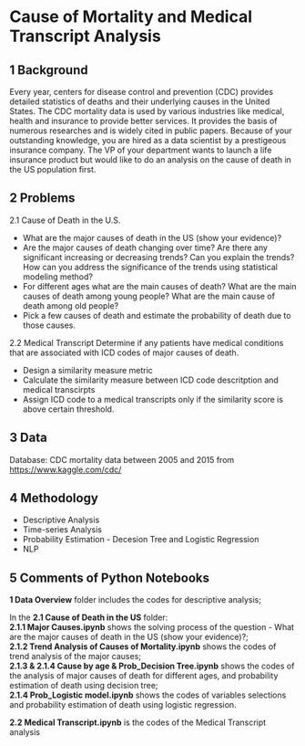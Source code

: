 # Cause of Mortality and Medical Transcript Analysis
## 1 Background
Every year, centers for disease control and prevention (CDC) provides detailed statistics of deaths and
their underlying causes in the United States. The CDC mortality data is used by various industries like
medical, health and insurance to provide better services. It provides the basis of numerous researches and
is widely cited in public papers.
Because of your outstanding knowledge, you are hired as a data scientist by a prestigeous insurance company. The VP of your department wants to launch a life insurance product but would like to do an analysis
on the cause of death in the US population first. 

## 2 Problems
2.1 Cause of Death in the U.S.
* What are the major causes of death in the US (show your evidence)?
* Are the major causes of death changing over time? Are there any significant increasing or decreasing trends? Can you explain the trends? How can you address the significance of the trends using statistical modeling method?
* For different ages what are the main causes of death? What are the main causes of death among
young people? What are the main cause of death among old people?
* Pick a few causes of death and estimate the probability of death due to those causes.

2.2 Medical Transcript
Determine if any patients have medical conditions that are associated with ICD codes of major causes of death.
* Design a similarity measure metric
* Calculate the similarity measure between ICD code descritption and medical transcirpts
* Assign ICD code to a medical transcripts only if the similarity score is above certain threshold.

## 3 Data
Database: CDC mortality data between 2005 and 2015 from https://www.kaggle.com/cdc/

## 4 Methodology
* Descriptive Analysis
* Time-series Analysis
* Probability Estimation - Decesion Tree and Logistic Regression
* NLP

## 5 Comments of Python Notebooks
**1 Data Overview** folder includes the codes for descriptive analysis;

In the **2.1 Cause of Death in the US** folder:\
**2.1.1 Major Causes.ipynb** shows the solving process of the question - What are the major causes of death in the US (show your evidence)?;\
**2.1.2 Trend Analysis of Causes of Mortality.ipynb** shows the codes of trend analysis of the major causes;\
**2.1.3 & 2.1.4 Cause by age & Prob_Decision Tree.ipynb** shows the codes of the analysis of major causes of death for different ages, and probability estimation of death using decision tree;\
**2.1.4 Prob_Logistic model.ipynb** shows the codes of variables selections and probability estimation of death using logistic regression.

**2.2 Medical Transcript.ipynb** is the codes of the Medical Transcript analysis
